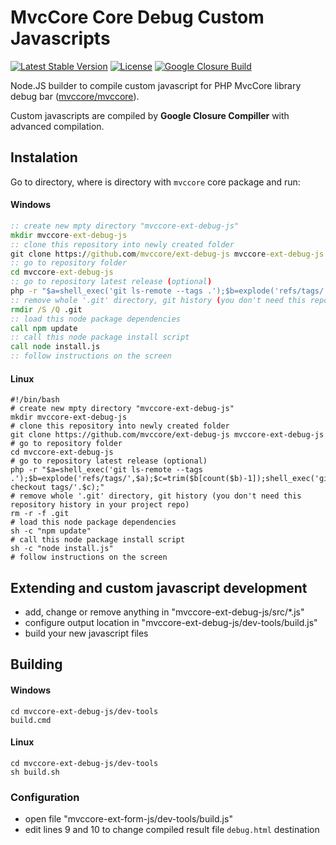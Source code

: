 # MvcCore Core Debug Custom Javascripts

[![Latest Stable Version](https://img.shields.io/badge/Stable-v4.2.0-brightgreen.svg?style=plastic)](https://github.com/mvccore/ext-debug-js/releases)
[![License](https://img.shields.io/badge/Licence-BSD-brightgreen.svg?style=plastic)](https://mvccore.github.io/docs/mvccore/4.0.0/LICENCE.md)
[![Google Closure Build](https://img.shields.io/badge/Google%20Closure%20Build-passing-brightgreen.svg?style=plastic)](https://developers.google.com/closure/compiler/)

Node.JS builder to compile custom javascript for PHP MvcCore library debug bar ([mvccore/mvccore](https://github.com/mvccore/mvccore)).

Custom javascripts are compiled by **Google Closure Compiller** with advanced compilation.


## Instalation
Go to directory, where is directory with `mvccore` core package and run:

#### Windows
```cmd
:: create new mpty directory "mvccore-ext-debug-js"
mkdir mvccore-ext-debug-js
:: clone this repository into newly created folder
git clone https://github.com/mvccore/ext-debug-js mvccore-ext-debug-js
:: go to repository folder
cd mvccore-ext-debug-js
:: go to repository latest release (optional)
php -r "$a=shell_exec('git ls-remote --tags .');$b=explode('refs/tags/',$a);$c=trim($b[count($b)-1]);shell_exec('git checkout tags/'.$c);"
:: remove whole '.git' directory, git history (you don't need this repository history in your project repo)
rmdir /S /Q .git
:: load this node package dependencies
call npm update
:: call this node package install script
call node install.js
:: follow instructions on the screen
```
#### Linux
```shell
#!/bin/bash
# create new mpty directory "mvccore-ext-debug-js"
mkdir mvccore-ext-debug-js
# clone this repository into newly created folder
git clone https://github.com/mvccore/ext-debug-js mvccore-ext-debug-js
# go to repository folder
cd mvccore-ext-debug-js
# go to repository latest release (optional)
php -r "$a=shell_exec('git ls-remote --tags .');$b=explode('refs/tags/',$a);$c=trim($b[count($b)-1]);shell_exec('git checkout tags/'.$c);"
# remove whole '.git' directory, git history (you don't need this repository history in your project repo)
rm -r -f .git
# load this node package dependencies
sh -c "npm update"
# call this node package install script
sh -c "node install.js"
# follow instructions on the screen
```

## Extending and custom javascript development
- add, change or remove anything in "mvccore-ext-debug-js/src/*.js"
- configure output location in "mvccore-ext-debug-js/dev-tools/build.js"
- build your new javascript files

## Building

#### Windows
```shell
cd mvccore-ext-debug-js/dev-tools
build.cmd
```
#### Linux
```shell
cd mvccore-ext-debug-js/dev-tools
sh build.sh
```

### Configuration
- open file "mvccore-ext-form-js/dev-tools/build.js"
- edit lines 9 and 10 to change compiled result file `debug.html` destination
